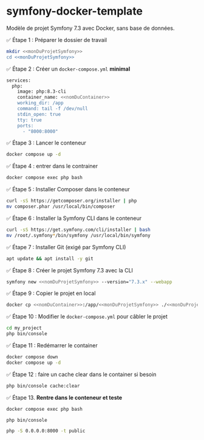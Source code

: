 # symfony-docker-template
Modèle de projet Symfony 7.3 avec Docker, sans base de données.

✅ Étape 1 : Préparer le dossier de travail

```bash
mkdir <<monDuProjetSymfony>>
cd <<monDuProjetSymfony>>
```

✅ Étape 2 : Créer un `docker-compose.yml` **minimal**

```bash
services:
  php:
    image: php:8.3-cli
    container_name: <<nomDuContainer>>
    working_dir: /app
    command: tail -f /dev/null
    stdin_open: true
    tty: true
    ports:
      - "8000:8000"
```

✅ Étape 3 : Lancer le conteneur

```bash
docker compose up -d
```

✅ Étape 4 : entrer dans le contrainer 

```bash
docker compose exec php bash
```

✅ Étape 5 : Installer Composer dans le conteneur

```bash
curl -sS https://getcomposer.org/installer | php
mv composer.phar /usr/local/bin/composer
```

✅ Étape 6 : Installer la Symfony CLI dans le conteneur

```bash
curl -sS https://get.symfony.com/cli/installer | bash
mv /root/.symfony*/bin/symfony /usr/local/bin/symfony
```

✅ Étape 7 : Installer Git (exigé par Symfony CLI)

```bash
apt update && apt install -y git
```

✅ Étape 8 : Créer le projet Symfony 7.3 avec la CLI

```bash
symfony new <<nomDuProjetSymfony>> --version="7.3.x" --webapp
```

✅ Étape 9 : Copier le projet en local

```bash
docker cp <<nomDuContainer>>:/app/<<monDuProjetSymfony>> ./<<monDuProjetSymfony>>
```

✅ Étape 10 : Modifier le `docker-compose.yml` pour câbler le projet

```bash
cd my_project
php bin/console
```

✅ Étape 11 : Redémarrer le container 

```bash
docker compose down
docker compose up -d
```

✅ Étape 12 : faire un cache clear dans le container si besoin 

```bash
php bin/console cache:clear
```

✅ Étape 13. **Rentre dans le conteneur et teste**

```bash
docker compose exec php bash
```

```bash
php bin/console
```

```bash
php -S 0.0.0.0:8000 -t public
```
